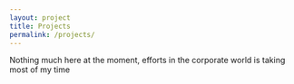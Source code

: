 ```yaml
---
layout: project
title: Projects
permalink: /projects/
---
```


Nothing much here at the moment, efforts in the corporate world is taking most of my time
